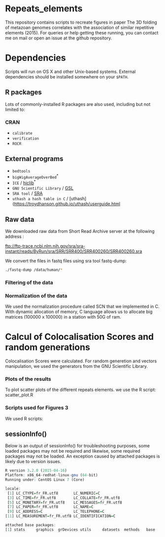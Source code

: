 # Repeats_elements
This repository contains scripts to recreate figures in paper The 3D folding of metazoan genomes correlates with the association of similar repetitive elements (2015). For queries or help getting these running, you can contact me on mail or open an issue at the github repository.


# Dependencies

Scripts will run on OS X and other Unix-based systems. External dependencies should be installed somewhere on your `$PATH`.

## R packages

Lots of commonly-installed R packages are also used, including but not limited to: 

### CRAN

* `calibrate`
* `verification`
* `ROCR`

## External programs

* `bedtools`
* `bigWigAverageOverBed`<sup>*</sup>
* `ICE` / [hiclib](http://mirnylab.bitbucket.org/hiclib)<sup>*</sup>
* `GNU Scientific Library` / [GSL](http://www.gnu.org/software/gsl/) 
* `SRA tool` / [SRA](http://trace.ncbi.nlm.nih.gov/Traces/sra/sra.cgi?cmd=show&f=software&m=software&s=software)
* `uthash a hash table in C` / [uthash](https://troydhanson.github.io/uthash/userguide.html


## Raw data
We downloaded raw data from Short Read Archive server at the following address :

ftp://ftp-trace.ncbi.nlm.nih.gov/sra/sra-instant/reads/ByRun/sra/SRR/SRR400/SRR400260/SRR400260.sra

We convert the files in fastq files using sra tool fastq-dump:   

```bash
./fastq-dump /data/human/*
```


### Filtering of the data
### Normalization of the data
We used the normalization procedure called SCN that we implemented in C. 
With dynamic allocation of memory, C language allows us to allocate big matrices (100000 x 100000) in a station with 50G of ram. 

# Calcul of Colocalisation Scores and random generations

Colocalisation Scores were calculated. 
For random generetion and vectors manipulation, we used the generators from the GNU Scientific Library. 

### Plots of the results
To plot scatter plots of the different repeats elements. we use the R script: scatter_plot.R


### Scripts used for Figures 3
We used R scripts:



## sessionInfo()

Below is an output of sessionInfo() for troubleshooting purposes, some loaded packages may not be required and likewise, some required packages may not be loaded. An exception caused by attached packages is likely due to version issues.
```r
R version 3.2.0 (2015-04-16)
Platform: x86_64-redhat-linux-gnu (64-bit)
Running under: CentOS Linux 7 (Core)

locale:
 [1] LC_CTYPE=fr_FR.utf8       LC_NUMERIC=C             
 [3] LC_TIME=fr_FR.utf8        LC_COLLATE=fr_FR.utf8    
 [5] LC_MONETARY=fr_FR.utf8    LC_MESSAGES=fr_FR.utf8   
 [7] LC_PAPER=fr_FR.utf8       LC_NAME=C                
 [9] LC_ADDRESS=C              LC_TELEPHONE=C           
[11] LC_MEASUREMENT=fr_FR.utf8 LC_IDENTIFICATION=C      

attached base packages:
[1] stats     graphics  grDevices utils     datasets  methods   base  
```
